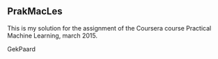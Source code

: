 ## PrakMacLes

This is my solution for the assignment of the Coursera course Practical Machine Learning, march 2015.

GekPaard
